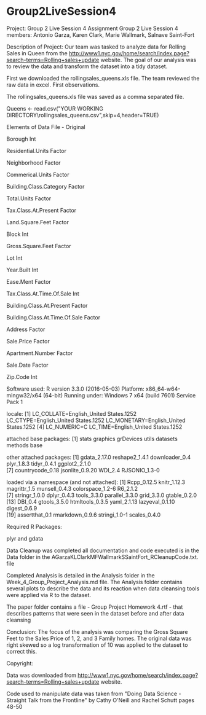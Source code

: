 # Group2LiveSession4

Project: Group 2 Live Session 4 Assignment
Group 2 Live Session 4 members: Antonio Garza, Karen Clark, Marie Wallmark, Salnave Saint-Fort

Description of Project:
Our team was tasked to analyze data for Rolling Sales in Queen from the http://www1.nyc.gov/home/search/index.page?search-terms=Rolling+sales+update website.  The goal of our analysis was to review the data and transform the dataset into a tidy dataset.


First we downloaded the rollingsales_queens.xls file.  The team reviewed the raw data in excel.  First observations.

The rollingsales_queens.xls file was saved as a comma separated file.

Queens <- read.csv("YOUR WORKING DIRECTORY\\rollingsales_queens.csv",skip=4,header=TRUE)

Elements of Data File - Original

Borough			                  		Int		

Residential.Units			        		Factor

Neighborhood			            		Factor	

Commerical.Units			        		Factor

Building.Class.Category		    		Factor	

Total.Units				            		Factor

Tax.Class.At.Present	  	    		Factor	

Land.Square.Feet			        		Factor

Block				                  		Int	

Gross.Square.Feet			      			Factor

Lot				                    		Int		

Year.Built				                Int

Ease.Ment			                    Factor	

Tax.Class.At.Time.Of.Sale		      Int

Building.Class.At.Present	        Factor

Building.Class.At.Time.Of.Sale		Factor

Address				                		Factor

Sale.Price												Factor

Apartment.Number		          		Factor

Sale.Date													Factor

Zip.Code			                		Int

Software used:
R version 3.3.0 (2016-05-03)
Platform: x86_64-w64-mingw32/x64 (64-bit)
Running under: Windows 7 x64 (build 7601) Service Pack 1

locale:
[1] LC_COLLATE=English_United States.1252  LC_CTYPE=English_United States.1252    LC_MONETARY=English_United States.1252
[4] LC_NUMERIC=C                           LC_TIME=English_United States.1252    

attached base packages:
[1] stats     graphics  grDevices utils     datasets  methods   base     

other attached packages:
 [1] gdata_2.17.0     reshape2_1.4.1   downloader_0.4   plyr_1.8.3       tidyr_0.4.1      ggplot2_2.1.0   
 [7] countrycode_0.18 jsonlite_0.9.20  WDI_2.4          RJSONIO_1.3-0   

loaded via a namespace (and not attached):
 [1] Rcpp_0.12.5      knitr_1.12.3     magrittr_1.5     munsell_0.4.3    colorspace_1.2-6 R6_2.1.2        
 [7] stringr_1.0.0    dplyr_0.4.3      tools_3.3.0      parallel_3.3.0   grid_3.3.0       gtable_0.2.0    
[13] DBI_0.4          gtools_3.5.0     htmltools_0.3.5  yaml_2.1.13      lazyeval_0.1.10  digest_0.6.9    
[19] assertthat_0.1   rmarkdown_0.9.6  stringi_1.0-1    scales_0.4.0  

Required R Packages:

plyr and gdata

Data Cleanup was completed all documentation and code executed is in the Data folder in the AGarzaKLClarkMFWallmarkSSaintFort_RCleanupCode.txt. file

Completed Analysis is detailed in the Analysis folder in the Week_4_Group_Project_Analysis.md file.  The Analysis folder contains several plots to describe the data and its reaction when data cleansing tools were applied via R to the dataset.

The paper folder contains a file  - Group Project Homework 4.rtf - that describes patterns that were seen in the dataset before and after data cleansing

Conclusion:
The focus of the analysis was comparing the Gross Square Feet to the Sales Price of 1, 2, and 3 Family homes. The original data was right skewed so a log transformation of 10 was applied to the dataset to correct this.


Copyright:

Data was downloaded from http://www1.nyc.gov/home/search/index.page?search-terms=Rolling+sales+update website. 

Code used to manipulate data was taken from
"Doing Data Science - Straight Talk from the Frontline" by Cathy O'Neill and Rachel Schutt pages 48-50





